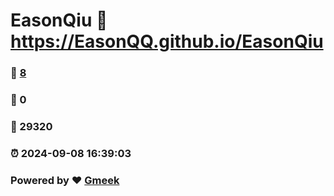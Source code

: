 # EasonQiu :link: https://EasonQQ.github.io/EasonQiu 
### :page_facing_up: [8](https://EasonQQ.github.io/EasonQiu/tag.html) 
### :speech_balloon: 0 
### :hibiscus: 29320 
### :alarm_clock: 2024-09-08 16:39:03 
### Powered by :heart: [Gmeek](https://github.com/Meekdai/Gmeek)
